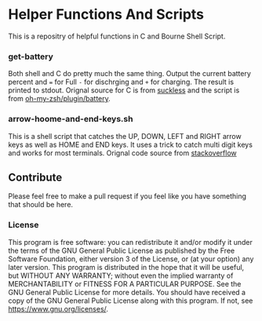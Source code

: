 # Helper Functions And Scripts

This is a repositry of helpful functions in C and Bourne Shell Script. 

### get-battery
Both shell and C do pretty much the same thing. Output the current battery percent and `=` for Full `-` for dischrging and `+` for charging.
The result is printed to stdout.
Orignal source for C is from [suckless](https://dwm.suckless.org/status_monitor/batterystatus.c) and the script is from [oh-my-zsh/plugin/battery](https://github.com/robbyrussell/oh-my-zsh/tree/master/plugins/battery). 
### arrow-hoome-and-end-keys.sh
This is a shell script that catches the UP, DOWN, LEFT and RIGHT arrow keys as well as HOME and END keys. 
It uses a trick to catch multi digit keys and works for most terminals.
Orignal code source from [stackoverflow](https://stackoverflow.com/questions/10679188/casing-arrow-keys-in-bash/56200043#56200043)

## Contribute
Please feel free to make a pull request if you feel like you have something that should be here. 

### License
This program is free software: you can redistribute it and/or modify
it under the terms of the GNU General Public License as published by
the Free Software Foundation, either version 3 of the License, or
(at your option) any later version.
This program is distributed in the hope that it will be useful,
but WITHOUT ANY WARRANTY; without even the implied warranty of
MERCHANTABILITY or FITNESS FOR A PARTICULAR PURPOSE.  See the
GNU General Public License for more details.
You should have received a copy of the GNU General Public License
along with this program.  If not, see <https://www.gnu.org/licenses/>.
